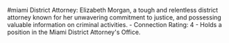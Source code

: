 #miami 
District Attorney: Elizabeth Morgan, a tough and relentless district attorney known for her unwavering commitment to justice, and possessing valuable information on criminal activities. - Connection Rating: 4 - Holds a position in the Miami District Attorney's Office.